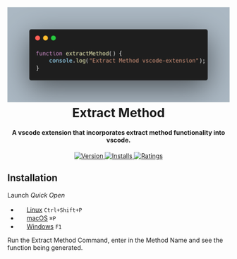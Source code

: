<h1 align="center">
  <br>
  <a href="https://marketplace.visualstudio.com/items?itemName=HarryHopkinson.extract-method&ssr=false#overview">
    <img src="https://raw.githubusercontent.com/Harry-Hopkinson/extract-method/master/images/icon.png">
  </a>
  <br>
  Extract Method
  <br>
</h1>

<h4 align="center">A vscode extension that incorporates extract method functionality into vscode.</h4>

<p align="center">
  <a href="https://marketplace.visualstudio.com/items?itemName=HarryHopkinson.extract-method">
    <img src="https://vsmarketplacebadge.apphb.com/version-short/HarryHopkinson.extract-method.svg?style=flat-square" alt="Version">
  </a>
  <a href="https://marketplace.visualstudio.com/items?itemName=HarryHopkinson.extract-method">
    <img src="https://vsmarketplacebadge.apphb.com/installs/HarryHopkinson.extract-method.svg?style=flat-square" alt="Installs">
  </a>
  <a href="https://marketplace.visualstudio.com/items?itemName=HarryHopkinson.extract-method">
    <img src="https://vsmarketplacebadge.apphb.com/rating/HarryHopkinson.extract-method.svg?style=flat-square" alt="Ratings">
  </a>
</p>

## Installation

Launch *Quick Open*

  - <img src="https://www.kernel.org/theme/images/logos/favicon.png" width=16 height=16/> <a href="https://code.visualstudio.com/shortcuts/keyboard-shortcuts-linux.pdf">Linux</a> `Ctrl+Shift+P`
  - <img src="https://developer.apple.com/favicon.ico" width=16 height=16/> <a href="https://code.visualstudio.com/shortcuts/keyboard-shortcuts-macos.pdf">macOS</a> `⌘P`
  - <img src="https://www.microsoft.com/favicon.ico" width=16 height=16/> <a href="https://code.visualstudio.com/shortcuts/keyboard-shortcuts-windows.pdf">Windows</a> `F1`

Run the Extract Method Command, enter in the Method Name and see the function being generated.
